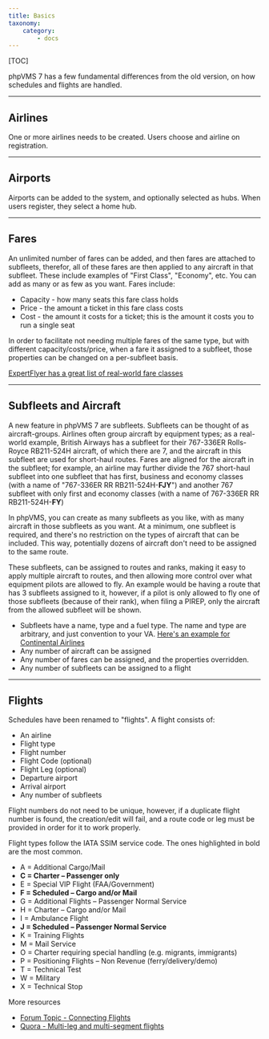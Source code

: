 ```yaml
---
title: Basics
taxonomy:
    category:
        - docs
---
```


[TOC]

phpVMS 7 has a few fundamental differences from the old version, on how schedules and flights are handled.

***

## Airlines

One or more airlines needs to be created. Users choose and airline on registration. 

***

## Airports

Airports can be added to the system, and optionally selected as hubs. When users register, they select a home hub.

***

## Fares

An unlimited number of fares can be added, and then fares are attached to subfleets, therefor, all of these fares are then applied to any aircraft in that subfleet. These include examples of "First Class", "Economy", etc. You can add as many or as few as you want. Fares include:

* Capacity - how many seats this fare class holds
* Price - the amount a ticket in this fare class costs
* Cost - the amount it costs for a ticket; this is the amount it costs you to run a single seat

In order to facilitate not needing multiple fares of the same type, but with different capacity/costs/price, when a fare it assigned to a subfleet, those properties can be changed on a per-subfleet basis. 

[ExpertFlyer has a great list of real-world fare classes](https://www.expertflyer.com/sessionlessClassList.do)

***

## Subfleets and Aircraft

A new feature in phpVMS 7 are subfleets. Subfleets can be thought of as aircraft-groups. Airlines often group aircraft by equipment types; as a real-world example, British Airways has a subfleet for their 767-336ER Rolls-Royce RB211-524H aircraft, of which there are 7, and the aircraft in this subfleet are used for short-haul routes. Fares are aligned for the aircraft in the subfleet; for example, an airline may further divide the 767 short-haul subfleet into one subfleet that has first, business and economy classes (with a name of "767-336ER RR RB211-524H-**FJY**") and another 767 subfleet with only first and economy classes (with a name of 767-336ER RR RB211-524H-**FY**)

In phpVMS, you can create as many subfleets as you like, with as many aircraft in those subfleets as you want. At a minimum, one subfleet is required, and there's no restriction on the types of aircraft that can be included. This way, potentially dozens of aircraft don't need to be assigned to the same route.

These subfleets, can be assigned to routes and ranks, making it easy to apply multiple aircraft to routes, and then allowing more control over what equipment pilots are allowed to fly. An example would be having a route that has 3 subfleets assigned to it, however, if a pilot is only allowed to fly one of those subfleets (because of their rank), when filing a PIREP, only the aircraft from the allowed subfleet will be shown.

* Subfleets have a name, type and a fuel type. The name and type are arbitrary, and just convention to your VA. [Here's an example for Continental Airlines](http://www.aerotransport.org/php/go.php?query=operator&luck=1&where=70913)
* Any number of aircraft can be assigned
* Any number of fares can be assigned, and the properties overridden.
* Any number of subfleets can be assigned to a flight

***

## Flights

Schedules have been renamed to "flights". A flight consists of:

- An airline
- Flight type
- Flight number
- Flight Code (optional)
- Flight Leg (optional)
- Departure airport
- Arrival airport
- Any number of subfleets

Flight numbers do not need to be unique, however, if a duplicate flight number is found, the creation/edit will fail, and a route code or leg must be provided in order for it to work properly.

Flight types follow the IATA SSIM service code. The ones highlighted in bold are the most common.

- A = Additional Cargo/Mail
- **C = Charter – Passenger only**
- E = Special VIP Flight (FAA/Government)
- **F = Scheduled – Cargo and/or Mail**
- G = Additional Flights – Passenger Normal Service
- H = Charter – Cargo and/or Mail
- I = Ambulance Flight
- **J = Scheduled – Passenger Normal Service**
- K = Training Flights
- M = Mail Service
- O = Charter requiring special handling (e.g. migrants, immigrants)
- P = Positioning Flights – Non Revenue (ferry/delivery/demo)
- T = Technical Test
- W = Military
- X = Technical Stop

More resources

- [Forum Topic - Connecting Flights](https://forum.phpvms.net/topic/24329-connecting-flights/)
- [Quora - Multi-leg and multi-segment flights](https://www.quora.com/What-is-the-difference-between-Multi-leg-and-Multi-segment-flights)